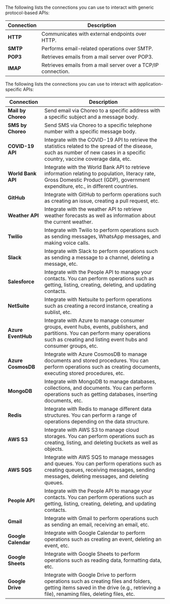 The following lists the connections you can use to interact with generic protocol-based APIs:

| **Connection** | **Description**                                               |
|----------------|---------------------------------------------------------------|
| **HTTP**       | Communicates with external endpoints over HTTP.               |
| **SMTP**       | Performs email-related operations over SMTP.                  |
| **POP3**       | Retrieves emails from a mail server over POP3.                |
| **IMAP**       | Retrieves emails from a mail server over a TCP/IP connection. |

The following lists the connections you can use to interact with application-specific APIs:

| **Connection**      | **Description**                                                                                |
|---------------------|------------------------------------------------------------------------------------------------|
| **Mail by Choreo**  | Send email via Choreo to a specific address with a specific subject and a message body.        |
| **SMS by Choreo**   | Send SMS via Choreo to a specific telephone number with a specific message body.               |
| **COVID-19 API**    | Integrate with the COVID-19 API to retrieve the statistics related to the spread of the disease, such as number of new cases in a specific country, vaccine coverage data, etc. |
| **World Bank API**  | Integrate with the World Bank API to retrieve information relating to population, literacy rate, Gross Domestic Product (GDP), government expenditure, etc., in different countries. |
| **GitHub**          | Integrate with GitHub to perform operations such as creating an issue, creating a pull request, etc. |
| **Weather API**     | Integrate with the weather API to retrieve weather forecasts as well as information about the current weather. |
| **Twilio**          | Integrate with Twilio to perform operations such as sending messages, WhatsApp messages, and making voice calls. |
| **Slack**           | Integrate with Slack to perform operations such as sending a message to a channel, deleting a message, etc. |
| **Salesforce**      | Integrate with the People API to manage your contacts. You can perform operations such as getting, listing, creating, deleting, and updating contacts. |
| **NetSuite**        | Integrate with Netsuite to perform operations such as creating a record instance, creating a sublist, etc. |
| **Azure EventHub**  | Integrate with Azure to manage consumer groups, event hubs, events, publishers, and partitions. You can perform many operations such as creating and listing event hubs and consumer groups, etc. |
| **Azure CosmosDB**  | Integrate with Azure CosmosDB to manage documents and stored procedures. You can perform operations such as creating documents, executing stored procedures, etc. |
| **MongoDB**         | Integrate with MongoDB to manage databases, collections, and documents. You can perform operations such as getting databases, inserting documents, etc. |
| **Redis**           | Integrate with Redis to manage different data structures. You can perform a range of operations depending on the data structure. |
| **AWS S3**          | Integrate with AWS S3 to manage cloud storages. You can perform operations such as creating, listing, and deleting buckets as well as objects. |
| **AWS SQS**         | Integrate with AWS SQS to manage messages and queues. You can perform operations such as creating queues, receiving messages, sending messages, deleting messages, and deleting queues. |
| **People API**      | Integrate with the People API to manage your contacts. You can perform operations such as getting, listing, creating, deleting, and updating contacts. |
| **Gmail**           | Integrate with Gmail to perform operations such as sending an email, receiving an email, etc.  |
| **Google Calendar** | Integrate with Google Calendar to perform operations such as creating an event, deleting an event, etc. |
| **Google Sheets**   | Integrate with Google Sheets to perform operations such as reading data, formatting data, etc. |
| **Google Drive**    | Integrate with Google Drive to perform operations such as creating files and folders, getting items saved in the drive (e.g., retrieving a file), renaming files, deleting files, etc. |